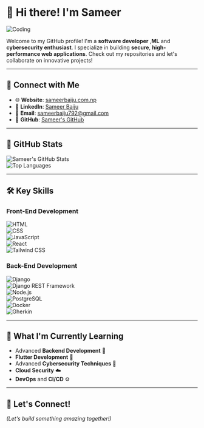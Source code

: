 # 👋 Hi there! I'm Sameer

![Coding](https://raw.githubusercontent.com/gist/Prince-Shivaram/106aa0f37f016eda7ec65de5acb90471/raw/760aff1fe331f8a445d4573aa88fd2ec16e72b83/My-work.gif)

Welcome to my GitHub profile! I'm a **software developer** ,**ML** and  **cybersecurity enthusiast**. I specialize in building **secure**, **high-performance web applications**. Check out my repositories and let's collaborate on innovative projects!

---

## 🔗 Connect with Me

- 🌐 **Website**: [sameerbaiju.com.np](https://sameerbaiju.com.np)  
- 💼 **LinkedIn**: [Sameer Baiju](https://www.linkedin.com/in/sameer-baiju-7a3054240/)  
- 📧 **Email**: [sameerbaiju792@gmail.com](mailto:sameerbaiju792@gmail.com)  
- 🐙 **GitHub**: [Sameer's GitHub](https://github.com/sameer266)  

---

## 🌟 GitHub Stats

![Sameer's GitHub Stats](https://github-readme-stats.vercel.app/api?username=sameer266&show_icons=true&theme=radical)  
![Top Languages](https://github-readme-stats.vercel.app/api/top-langs/?username=sameer266&layout=compact&theme=radical)  

---

## 🛠️ Key Skills

### **Front-End Development**  
![HTML](https://img.shields.io/badge/HTML-%23E34F26.svg?&style=flat-square&logo=html5&logoColor=white)  
![CSS](https://img.shields.io/badge/CSS-%231572B6.svg?&style=flat-square&logo=css3&logoColor=white)  
![JavaScript](https://img.shields.io/badge/JavaScript-%23F7DF1E.svg?&style=flat-square&logo=javascript&logoColor=black)  
![React](https://img.shields.io/badge/React-%2361DAFB.svg?&style=flat-square&logo=react&logoColor=black)  
![Tailwind CSS](https://img.shields.io/badge/TailwindCSS-%2338B2AC.svg?&style=flat-square&logo=tailwind-css&logoColor=white)


### **Back-End Development**  
![Django](https://img.shields.io/badge/Django-%23092E20.svg?&style=flat-square&logo=django&logoColor=white)  
![Django REST Framework](https://img.shields.io/badge/DRF-%23EF4035.svg?&style=flat-square&logo=django&logoColor=white)  
![Node.js](https://img.shields.io/badge/Node.js-%23339933.svg?&style=flat-square&logo=node.js&logoColor=white)  
![PostgreSQL](https://img.shields.io/badge/PostgreSQL-%23336791.svg?&style=flat-square&logo=postgresql&logoColor=white)  
![Docker](https://img.shields.io/badge/Docker-%232496ED.svg?&style=flat-square&logo=docker&logoColor=white)  
![Gherkin](https://img.shields.io/badge/Gherkin-%2338B2AC.svg?&style=flat-square&logo=cucumber&logoColor=white)  

---

## 🌱 What I'm Currently Learning

- Advanced **Backend Development** 🔧  
- **Flutter Development** 📱  
- Advanced **Cybersecurity Techniques** 🔐  
- **Cloud Security** ☁️  
- **DevOps** and **CI/CD** ⚙️  

---

## 🚀 Let's Connect!

*(Let's build something amazing together!)*
